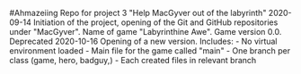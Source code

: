 #Ahmazeiing
Repo for project 3 "Help MacGyver out of the labyrinth"
2020-09-14 Initiation of the project, opening of the Git and GitHub repositories under "MacGyver". Name of game "Labyrinthine Awe". Game version 0.0. Deprecated
2020-10-16 Opening of a new version. Includes:
    - No virtual environment loaded
    - Main file for the game called "main"
    - One branch per class (game, hero, badguy,)
    - Each created files in relevant branch
    